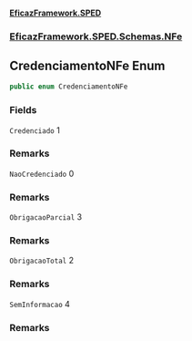 #### [EficazFramework.SPED](EficazFrameworkSPED.md 'EficazFramework SPED')
### [EficazFramework.SPED.Schemas.NFe](EficazFramework.SPED.Schemas.NFe.md 'EficazFramework.SPED.Schemas.NFe')

## CredenciamentoNFe Enum

```csharp
public enum CredenciamentoNFe
```
### Fields

<a name='EficazFramework.SPED.Schemas.NFe.CredenciamentoNFe.Credenciado'></a>

`Credenciado` 1

### Remarks

<a name='EficazFramework.SPED.Schemas.NFe.CredenciamentoNFe.NaoCredenciado'></a>

`NaoCredenciado` 0

### Remarks

<a name='EficazFramework.SPED.Schemas.NFe.CredenciamentoNFe.ObrigacaoParcial'></a>

`ObrigacaoParcial` 3

### Remarks

<a name='EficazFramework.SPED.Schemas.NFe.CredenciamentoNFe.ObrigacaoTotal'></a>

`ObrigacaoTotal` 2

### Remarks

<a name='EficazFramework.SPED.Schemas.NFe.CredenciamentoNFe.SemInformacao'></a>

`SemInformacao` 4

### Remarks